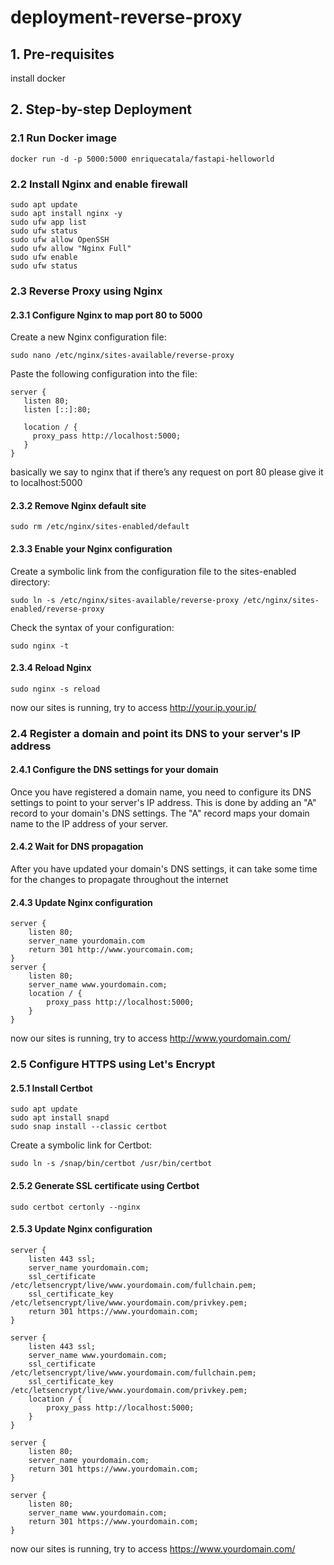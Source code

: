 # deployment-reverse-proxy

## 1. Pre-requisites

install docker

## 2. Step-by-step Deployment

### 2.1 Run Docker image

```
docker run -d -p 5000:5000 enriquecatala/fastapi-helloworld
```

### 2.2 Install Nginx and enable firewall

```
sudo apt update
sudo apt install nginx -y
sudo ufw app list
sudo ufw status
sudo ufw allow OpenSSH
sudo ufw allow "Nginx Full"
sudo ufw enable
sudo ufw status
```

### 2.3 Reverse Proxy using Nginx

#### 2.3.1 Configure Nginx to map port 80 to 5000

Create a new Nginx configuration file:

```
sudo nano /etc/nginx/sites-available/reverse-proxy
```

Paste the following configuration into the file:

```
server {
   listen 80;
   listen [::]:80;

   location / {
     proxy_pass http://localhost:5000;
   }
}
```

basically we say to nginx that if there’s any request on port 80 please give it to localhost:5000

#### 2.3.2 Remove Nginx default site

```
sudo rm /etc/nginx/sites-enabled/default
```

#### 2.3.3 Enable your Nginx configuration

Create a symbolic link from the configuration file to the sites-enabled directory:

```
sudo ln -s /etc/nginx/sites-available/reverse-proxy /etc/nginx/sites-enabled/reverse-proxy
```

Check the syntax of your configuration:

```
sudo nginx -t
```

#### 2.3.4 Reload Nginx

```
sudo nginx -s reload
```

now our sites is running, try to access http://your.ip.your.ip/

### 2.4 Register a domain and point its DNS to your server's IP address

#### 2.4.1 Configure the DNS settings for your domain

Once you have registered a domain name, you need to configure its DNS settings to point to your server's IP address. This is done by adding an "A" record to your domain's DNS settings. The "A" record maps your domain name to the IP address of your server.

#### 2.4.2 Wait for DNS propagation

After you have updated your domain's DNS settings, it can take some time for the changes to propagate throughout the internet

#### 2.4.3 Update Nginx configuration

```
server {
    listen 80;
    server_name yourdomain.com
    return 301 http://www.yourcomain.com;
}
server {
    listen 80;
    server_name www.yourdomain.com;
    location / {
        proxy_pass http://localhost:5000;
    }
}
```

now our sites is running, try to access http://www.yourdomain.com/

### 2.5 Configure HTTPS using Let's Encrypt

#### 2.5.1 Install Certbot

```
sudo apt update
sudo apt install snapd
sudo snap install --classic certbot
```

Create a symbolic link for Certbot:

```
sudo ln -s /snap/bin/certbot /usr/bin/certbot
```

#### 2.5.2 Generate SSL certificate using Certbot

```
sudo certbot certonly --nginx
```

#### 2.5.3 Update Nginx configuration

```
server {
    listen 443 ssl;
    server_name yourdomain.com;
    ssl_certificate /etc/letsencrypt/live/www.yourdomain.com/fullchain.pem;
    ssl_certificate_key /etc/letsencrypt/live/www.yourdomain.com/privkey.pem;
    return 301 https://www.yourdomain.com;
}

server {
    listen 443 ssl;
    server_name www.yourdomain.com;
    ssl_certificate /etc/letsencrypt/live/www.yourdomain.com/fullchain.pem;
    ssl_certificate_key /etc/letsencrypt/live/www.yourdomain.com/privkey.pem;
    location / {
        proxy_pass http://localhost:5000;
    }
}

server {
    listen 80;
    server_name yourdomain.com;
    return 301 https://www.yourdomain.com;
}

server {
    listen 80;
    server_name www.yourdomain.com;
    return 301 https://www.yourdomain.com;
}
```

now our sites is running, try to access https://www.yourdomain.com/
